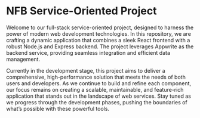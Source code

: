 # NFB Service-Oriented Project

Welcome to our full-stack service-oriented project, designed to harness the power of modern web development technologies. In this repository, we are crafting a dynamic application that combines a sleek React frontend with a robust Node.js and Express backend. The project leverages Appwrite as the backend service, providing seamless integration and efficient data management.

Currently in the development stage, this project aims to deliver a comprehensive, high-performance solution that meets the needs of both users and developers. As we continue to build and refine each component, our focus remains on creating a scalable, maintainable, and feature-rich application that stands out in the landscape of web services. Stay tuned as we progress through the development phases, pushing the boundaries of what’s possible with these powerful tools.